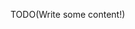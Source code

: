<!--Title:Customizing Document Storage and Querying-->
<!--Url:customizing-->

TODO(Write some content!)

